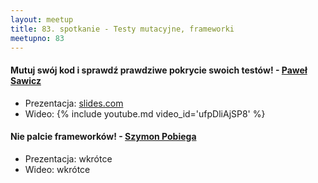 ```yaml
---
layout: meetup
title: 83. spotkanie - Testy mutacyjne, frameworki
meetupno: 83
---
```


#### Mutuj swój kod i sprawdź prawdziwe pokrycie swoich testów! - [Paweł Sawicz](https://twitter.com/sawiczpawel)
* Prezentacja: [slides.com](http://slides.com/pawelsawicz/wroc-mutation)
* Wideo: {% include youtube.md video_id='ufpDliAjSP8' %}

#### Nie palcie frameworków! - [Szymon Pobiega](https://twitter.com/SzymonPobiega)
* Prezentacja: wkrótce
* Wideo: wkrótce
